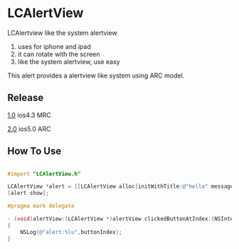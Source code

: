 LCAlertView
=========
LCAlertview like the system alertview

1. uses for iphone and ipad
2. it can rotate with the screen
3. like the system alertview, use easy

This alert provides a alertview like system using ARC model.

Release
----------
[1.0](https://github.com/dudongdaoqi/LCAlertView/tree/1.0) ios4.3 MRC

[2.0](https://github.com/dudongdaoqi/LCAlertView/releases/tag/v2.0) ios5.0 ARC

How To Use
----------

```objective-c

#import "LCAlertView.h"

LCAlertView *alert = [[LCAlertView alloc]initWithTitle:@"hello" message:@"are you ready" delegate:self cancelButtonTitle:@"cancle" otherButtonTitles:@"sure",nil];
[alert show]; 

#pragma mark delegate

- (void)alertView:(LCAlertView *)alertView clickedButtonAtIndex:(NSInteger)buttonIndex
{
    NSLog(@"alert:%lu",buttonIndex);
}